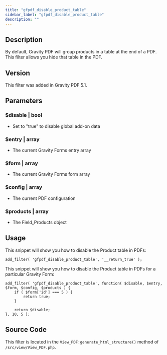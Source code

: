 ```yaml
---
title: "gfpdf_disable_product_table"
sidebar_label: "gfpdf_disable_product_table"
description: ""
---
```




## Description 

By default, Gravity PDF will group products in a table at the end of a PDF. This filter allows you hide that table in the PDF.

## Version 

This filter was added in Gravity PDF 5.1.

## Parameters 

### $disable | bool
*  Set to "true" to disable global add-on data

### $entry | array
*  The current Gravity Forms entry array

### $form | array
*  The current Gravity Forms form array

### $config | array
*  The current PDF configuration

### $products | array 
*  The Field_Products object

## Usage 

This snippet will show you how to disable the Product table in PDFs:

```.language-php
add_filter( 'gfpdf_disable_product_table', '__return_true' );
```

This snippet will show you how to disable the Product table in PDFs for a particular Gravity Form:

```.language-php
add_filter( 'gfpdf_disable_product_table', function( $disable, $entry, $form, $config, $products ) {
    if ( $form['id'] === 5 ) {
        return true;
    }

    return $disable;
}, 10, 5 );
```

## Source Code 

This filter is located in the `View_PDF:generate_html_structure()` method of `/src/view/View_PDF.php`.